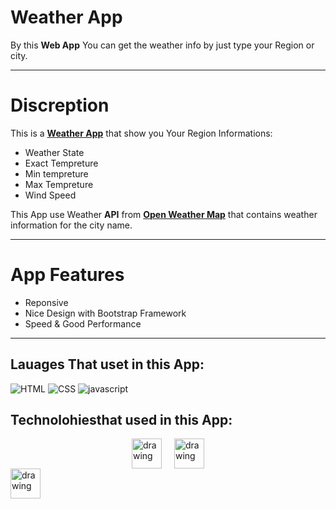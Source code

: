 # Weather App

By this **Web App** You can get the weather info by just type your Region or city.

-----

# Discreption
This is a [**Weather App**](https://weather-app-beige-nine.vercel.app/) that show you Your Region Informations:
  - Weather State
  - Exact Tempreture
  - Min tempreture
  - Max Tempreture
  - Wind Speed

This App use Weather **API** from [**Open Weather Map**](https://openweathermap.org/) that contains weather information for the city name.

-----

# App Features
  - Reponsive
  - Nice Design with Bootstrap Framework
  - Speed & Good Performance

-----

## Lauages That uset in this App:

![HTML](https://img.icons8.com/color/48/000000/html-5--v1.png)
![CSS](https://img.icons8.com/color/48/000000/css3.png)
![javascript](https://img.icons8.com/color/48/000000/javascript--v2.png)



## Technolohiesthat used in this App:

<div style="display: flex; justify-content: center; align-items: center; gap: 20px;">
  <img src="https://cdn.worldvectorlogo.com/logos/next-js.svg" alt="drawing" width="48" height="48"/>
  <img src="https://axios-http.com/assets/logo.svg" alt="drawing" width="48" height="48"/>
</div>


<img src="https://axios-http.com/assets/logo.svg" alt="drawing" width="48" height="48"/>
